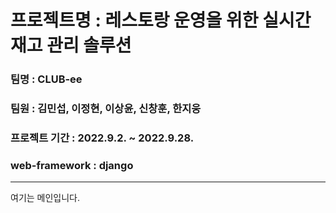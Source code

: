 # 프로젝트명 : 레스토랑 운영을 위한 실시간 재고 관리 솔루션
### 팀명 : CLUB-ee
### 팀원 : 김민섭, 이정현, 이상윤, 신창훈, 한지웅
### 프로젝트 기간 : 2022.9.2. ~ 2022.9.28.
### web-framework : django
---
여기는 메인입니다.